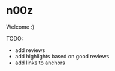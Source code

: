 # n00z

Welcome :)

TODO:

- add reviews
- add highlights based on good reviews
- add links to anchors
